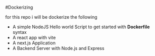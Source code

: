 #Dockerizing

for this repo i will be dockerize the following 

- A simple NodeJS Hello world Script to get started with **Dockerfile** syntax
- A react app with vite
- A next.js Application
- A Backend Server with Node.js and Express